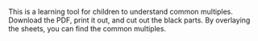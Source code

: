 This is a learning tool for children to understand common multiples. Download the PDF, print it out, and cut out the black parts. By overlaying the sheets, you can find the common multiples.
